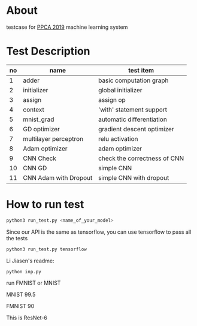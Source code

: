 # About
testcase for [PPCA 2019](https://acm.sjtu.edu.cn/wiki/PPCA_2019) machine learning system

# Test Description
| no |    name     | test item |
|----| ----------- | --- |
| 1  | adder       | basic computation graph |
| 2  | initializer | global initializer |
| 3  | assign      | assign op |
| 4  | context     | 'with' statement support |
| 5  | mnist_grad    | automatic differentiation |
| 6  | GD optimizer   | gradient descent optimizer |
| 7  | multilayer perceptron | relu activation |
| 8  | Adam optimizer       | adam optimizer |
| 9  | CNN Check       | check the correctness of CNN |
| 10 | CNN GD       | simple CNN |
| 11 | CNN Adam with Dropout | simple CNN with dropout |

# How to run test
```bash
python3 run_test.py <name_of_your_model>
```

Since our API is the same as tensorflow, you can use tensorflow to pass all the tests
```bash
python3 run_test.py tensorflow
```




Li Jiasen's readme:

```bash
python inp.py
```

run FMNIST or MNIST

MNIST 99.5

FMNIST 90

This is ResNet-6